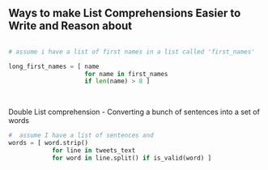 ## Ways to make List Comprehensions Easier to Write and Reason about 



````python

# assume i have a list of first names in a list called 'first_names'

long_first_names = [ name
                     for name in first_names
                     if len(name) > 8 ]
                     
                     
````

Double List comprehension - Converting a bunch of sentences into a set of words

````python
#  assume I have a list of sentences and 
words = [ word.strip() 
            for line in tweets_text
            for word in line.split() if is_valid(word) ]

````
